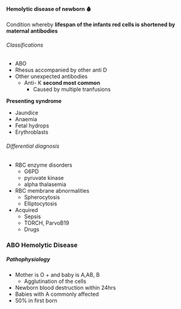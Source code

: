 #### Hemolytic disease of newborn 🩸

Condition whereby **lifespan of the infants red cells is shortened by maternal antibodies** 

###### Classifications
- ABO
- Rhesus accompanied by other anti D
- Other unexpected antibodies
	- Anti- K **second most common** 
		- Caused by multiple tranfusions


**Presenting syndrome**
- Jaundice
- Anaemia
- Fetal hydrops
- Erythroblasts

###### Differential diagnosis
- RBC enzyme disorders
	- G6PD
	- pyruvate kinase
	- alpha thalasemia
- RBC membrane abnormalities
	- Spherocytosis
	- Elliptocytosis
- Acquired
	- Sepsis
	- TORCH, ParvoB19
	- Drugs

### ABO Hemolytic Disease

##### Pathophysiology

- Mother is O + and baby is A,AB, B
	- Agglutination of the cells
- Newborn blood destruction within 24hrs
- Babies with A commonly affected
- 50% in first born